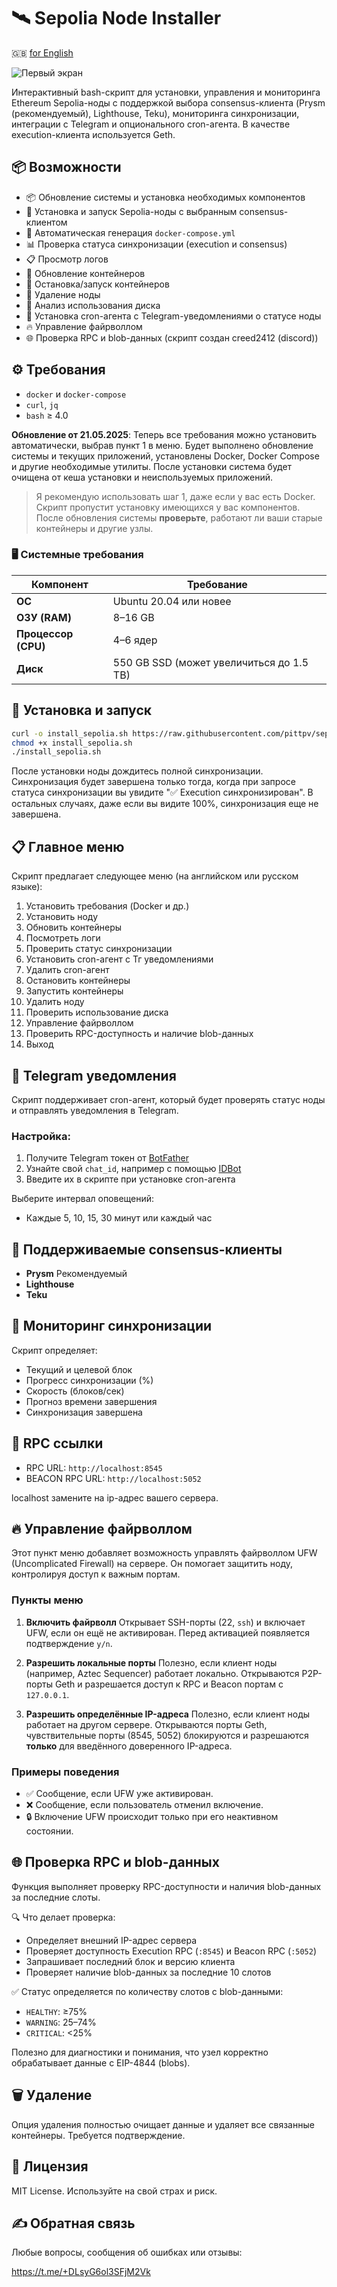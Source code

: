 # 🛰️ Sepolia Node Installer

🇬🇧 [for English](https://github.com/pittpv/sepolia-auto-install/blob/main/en/ "English version of description")

![Первый экран](https://raw.githubusercontent.com/pittpv/sepolia-auto-install/main/other/img-ru-2025-05-22-15-30-42.png)

Интерактивный bash-скрипт для установки, управления и мониторинга Ethereum Sepolia-ноды с поддержкой выбора consensus-клиента (Prysm (рекомендуемый), Lighthouse, Teku), мониторинга синхронизации, интеграции с Telegram и опционального cron-агента. В качестве execution-клиента используется Geth.

## 📦 Возможности

* 📦 Обновление системы и установка необходимых компонентов
* 🔧 Установка и запуск Sepolia-ноды с выбранным consensus-клиентом
* 🐳 Автоматическая генерация `docker-compose.yml`
* 📊 Проверка статуса синхронизации (execution и consensus)
* 📋 Просмотр логов
* 🔄 Обновление контейнеров
* 🛑 Остановка/запуск контейнеров
* 🧹 Удаление ноды
* 💽 Анализ использования диска
* 📡 Установка cron-агента с Telegram-уведомлениями о статусе ноды
* 🔥 Управление файрволлом
* 🌐 Проверка RPC и blob-данных (скрипт создан creed2412 (discord))

## ⚙️ Требования

* `docker` и `docker-compose`
* `curl`, `jq`
* `bash` ≥ 4.0

**Обновление от 21.05.2025**: Теперь все требования можно установить автоматически, выбрав пункт 1 в меню. Будет выполнено обновление системы и текущих приложений, установлены Docker, Docker Compose и другие необходимые утилиты. После установки система будет очищена от кеша установки и неиспользуемых приложений.

> Я рекомендую использовать шаг 1, даже если у вас есть Docker. Скрипт пропустит установку имеющихся у вас компонентов. После обновления системы **проверьте**, работают ли ваши старые контейнеры и другие узлы.

### 🖥️ Системные требования

| Компонент         | Требование                    |
|-------------------|-------------------------------|
| **ОС**            | Ubuntu 20.04 или новее        |
| **ОЗУ (RAM)**     | 8–16 GB                       |
| **Процессор (CPU)**| 4–6 ядер                      |
| **Диск**          | 550 GB SSD (может увеличиться до 1.5 TB) |


## 🚀 Установка и запуск

```bash
curl -o install_sepolia.sh https://raw.githubusercontent.com/pittpv/sepolia-auto-install/main/install_sepolia.sh
chmod +x install_sepolia.sh
./install_sepolia.sh
```

После установки ноды дождитесь полной синхронизации. Синхронизация будет завершена только тогда, когда при запросе статуса синхронизации вы увидите "✅ Execution синхронизирован". В остальных случаях, даже если вы видите 100%, синхронизация еще не завершена.

## 📋 Главное меню

Скрипт предлагает следующее меню (на английском или русском языке):

1. Установить требования (Docker и др.)
2. Установить ноду
3. Обновить контейнеры
4. Посмотреть логи
5. Проверить статус синхронизации
6. Установить cron-агент с Тг уведомлениями
7. Удалить cron-агент
8. Остановить контейнеры
9. Запустить контейнеры
10. Удалить ноду
11. Проверить использование диска
12. Управление файрволлом
13. Проверить RPC-доступность и наличие blob-данных
14. Выход

## 🔐 Telegram уведомления

Скрипт поддерживает cron-агент, который будет проверять статус ноды и отправлять уведомления в Telegram.

### Настройка:

1. Получите Telegram токен от [BotFather](https://t.me/BotFather)
2. Узнайте свой `chat_id`, например с помощью [IDBot](https://t.me/myidbot)
3. Введите их в скрипте при установке cron-агента

Выберите интервал оповещений:

* Каждые 5, 10, 15, 30 минут или каждый час

## 🧠 Поддерживаемые consensus-клиенты

* **Prysm** Рекомендуемый
* **Lighthouse**
* **Teku**

## 📡 Мониторинг синхронизации

Скрипт определяет:

* Текущий и целевой блок
* Прогресс синхронизации (%)
* Скорость (блоков/сек)
* Прогноз времени завершения
* Синхронизация завершена

## 🔗 RPC ссылки

* RPC URL: `http://localhost:8545`
* BEACON RPC URL: `http://localhost:5052`

localhost замените на ip-адрес вашего сервера.

## 🔥 Управление файрволлом

Этот пункт меню добавляет возможность управлять файрволлом UFW (Uncomplicated Firewall) на сервере. Он помогает защитить ноду, контролируя доступ к важным портам.

### Пункты меню

1. **Включить файрволл**
   Открывает SSH-порты (22, `ssh`) и включает UFW, если он ещё не активирован.
   Перед активацией появляется подтверждение `y/n`.

2. **Разрешить локальные порты**
   Полезно, если клиент ноды (например, Aztec Sequencer) работает локально.
   Открываются P2P-порты Geth и разрешается доступ к RPC и Beacon портам с `127.0.0.1`.

3. **Разрешить определённые IP-адреса**
   Полезно, если клиент ноды работает на другом сервере.
   Открываются порты Geth, чувствительные порты (8545, 5052) блокируются и разрешаются **только** для введённого доверенного IP-адреса.

### Примеры поведения

* ✅ Сообщение, если UFW уже активирован.
* ❌ Сообщение, если пользователь отменил включение.
* 🔒 Включение UFW происходит только при его неактивном состоянии.

## 🌐 Проверка RPC и blob-данных

Функция выполняет проверку RPC-доступности и наличия blob-данных за последние слоты.

🔍 Что делает проверка:

* Определяет внешний IP-адрес сервера
* Проверяет доступность Execution RPC (`:8545`) и Beacon RPC (`:5052`)
* Запрашивает последний блок и версию клиента
* Проверяет наличие blob-данных за последние 10 слотов

✅ Статус определяется по количеству слотов с blob-данными:

* `HEALTHY`: ≥75%
* `WARNING`: 25–74%
* `CRITICAL`: <25%

Полезно для диагностики и понимания, что узел корректно обрабатывает данные с EIP-4844 (blobs).

## 🗑️ Удаление

Опция удаления полностью очищает данные и удаляет все связанные контейнеры. Требуется подтверждение.

## 📄 Лицензия

MIT License. Используйте на свой страх и риск.

## ✍️ Обратная связь

Любые вопросы, сообщения об ошибках или отзывы:

https://t.me/+DLsyG6ol3SFjM2Vk
